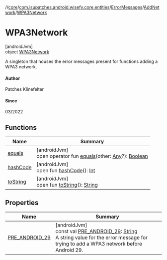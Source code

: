 //[core](../../../../../index.md)/[com.isupatches.android.wisefy.core.entities](../../../index.md)/[ErrorMessages](../../index.md)/[AddNetwork](../index.md)/[WPA3Network](index.md)

# WPA3Network

[androidJvm]\
object [WPA3Network](index.md)

A singleton that houses the error messages present for functions adding a WPA3 network.

#### Author

Patches Klinefelter

#### Since

03/2022

## Functions

| Name | Summary |
|---|---|
| [equals](../../../../com.isupatches.android.wisefy.core.util/-sdk-util-impl/index.md#585090901%2FFunctions%2F1101426427) | [androidJvm]<br>open operator fun [equals](../../../../com.isupatches.android.wisefy.core.util/-sdk-util-impl/index.md#585090901%2FFunctions%2F1101426427)(other: [Any](https://kotlinlang.org/api/latest/jvm/stdlib/kotlin/-any/index.html)?): [Boolean](https://kotlinlang.org/api/latest/jvm/stdlib/kotlin/-boolean/index.html) |
| [hashCode](../../../../com.isupatches.android.wisefy.core.util/-sdk-util-impl/index.md#1794629105%2FFunctions%2F1101426427) | [androidJvm]<br>open fun [hashCode](../../../../com.isupatches.android.wisefy.core.util/-sdk-util-impl/index.md#1794629105%2FFunctions%2F1101426427)(): [Int](https://kotlinlang.org/api/latest/jvm/stdlib/kotlin/-int/index.html) |
| [toString](../../../../com.isupatches.android.wisefy.core.util/-sdk-util-impl/index.md#1616463040%2FFunctions%2F1101426427) | [androidJvm]<br>open fun [toString](../../../../com.isupatches.android.wisefy.core.util/-sdk-util-impl/index.md#1616463040%2FFunctions%2F1101426427)(): [String](https://kotlinlang.org/api/latest/jvm/stdlib/kotlin/-string/index.html) |

## Properties

| Name | Summary |
|---|---|
| [PRE_ANDROID_29](-p-r-e_-a-n-d-r-o-i-d_29.md) | [androidJvm]<br>const val [PRE_ANDROID_29](-p-r-e_-a-n-d-r-o-i-d_29.md): [String](https://kotlinlang.org/api/latest/jvm/stdlib/kotlin/-string/index.html)<br>A string value for the error message for trying to add a WPA3 network before Android 29. |
